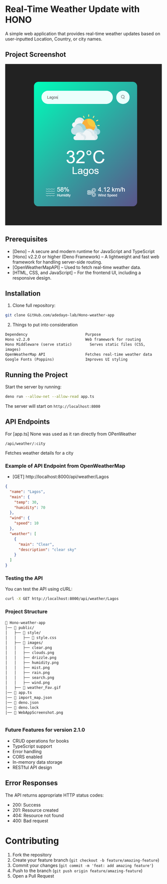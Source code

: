 
# Real-Time Weather Update with HONO

A simple web application that provides real-time weather updates based on user-inputted Location, Country, or city names.
## Project Screenshot
![Weather App Screenshot](WebAppScreenshot.png)

## Prerequisites

- [Deno] – A secure and modern runtime for JavaScript and TypeScript
- [Hono] v2.2.0 or higher (Deno Framework) – A lightweight and fast web framework for handling server-side routing.
- [OpenWeatherMapAPI] – Used to fetch real-time weather data.
- [HTML, CSS, and JavaScript] – For the frontend UI, including a responsive design.


## Installation

1. Clone full repository:

```bash
git clone GitHub.com/adedayo-lab/Hono-weather-app
```

2. Things to put into consideration

```
Dependency	                        Purpose
Hono v2.2.0               	        Web framework for routing
Hono Middleware (serve static)	      Serves static files (CSS, images)
OpenWeatherMap API	                Fetches real-time weather data
Google Fonts (Poppins)            	Improves UI styling
```


## Running the Project

Start the server by running:

```bash
deno run --allow-net --allow-read app.ts
```

The server will start on `http://localhost:8000`

## API Endpoints
For [app.ts] None was used as it ran directly from OPenWeather

```
/api/weather/:city
```
Fetches weather details for a city

### Example of API Endpoint from OpenWeatherMap

- [GET] http://localhost:8000/api/weather/Lagos

```json
{
  "name": "Lagos",
  "main": {
    "temp": 30,
    "humidity": 70
  },
  "wind": {
    "speed": 10
  },
  "weather": [
    {
      "main": "Clear",
      "description": "clear sky"
    }
  ]
}

```

### Testing the API 

You can test the API using cURL:

```bash
curl -X GET http://localhost:8000/api/weather/Lagos
```

### Project Structure

```
📂 Hono-weather-app  
│── 📂 public/                  
│   ├── 📂 style/               
│   │   ├── 📄 style.css        
│   ├── 📂 images/              
│   │   ├── clear.png  
│   │   ├── clouds.png  
│   │   ├── drizzle.png  
│   │   ├── humidity.png  
│   │   ├── mist.png  
│   │   ├── rain.png  
│   │   ├── search.png  
│   │   ├── wind.png  
│   ├── 📄 weather_Fav.gif      
│── 📄 app.ts                    
│── 📄 import_map.json          
│── 📄 deno.json 
│── 📄 deno.lock  
│── 📄 WebAppScreenshot.png                


```


###  Future Features for version 2.1.0

- CRUD operations for books
- TypeScript support
- Error handling
- CORS enabled
- In-memory data storage
- RESTful API design

## Error Responses

The API returns appropriate HTTP status codes:

- 200: Success
- 201: Resource created
- 404: Resource not found
- 400: Bad request

#  Contributing

1. Fork the repository
2. Create your feature branch (`git checkout -b feature/amazing-feature`)
3. Commit your changes (`git commit -m 'feat: add amazing feature'`)
4. Push to the branch (`git push origin feature/amazing-feature`)
5. Open a Pull Request
